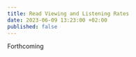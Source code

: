```yaml
---
title: Read Viewing and Listening Rates
date: 2023-06-09 13:23:00 +02:00
published: false
---
```


Forthcoming